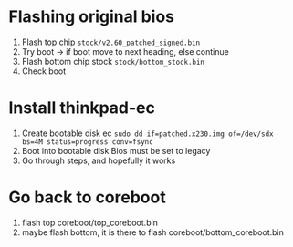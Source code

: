 # Flashing original bios
1. Flash top chip ` stock/v2.60_patched_signed.bin `
2. Try boot -> if boot move to next heading, else continue
3. Flash bottom chip stock `stock/bottom_stock.bin`
4. Check boot

# Install thinkpad-ec
1. Create bootable disk ec
   ` sudo dd if=patched.x230.img of=/dev/sdx bs=4M status=progress conv=fsync `
2. Boot into bootable disk
   Bios must be set to legacy
3. Go through steps, and hopefully it works

# Go back to coreboot
1. flash top coreboot/top_coreboot.bin
2. maybe flash bottom, it is there to flash coreboot/bottom_coreboot.bin
